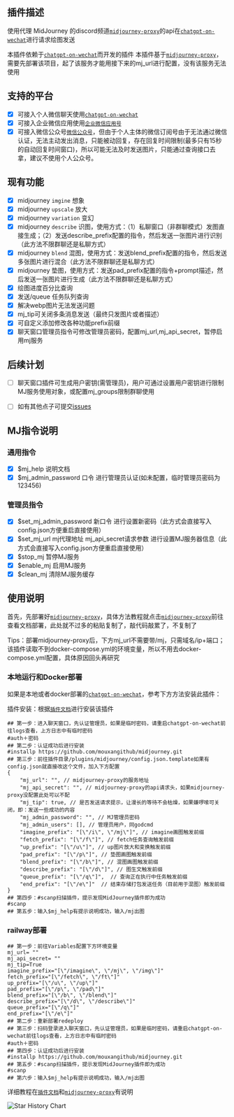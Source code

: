 ## 插件描述

使用代理 MidJourney 的discord频道[`midjourney-proxy`](https://github.com/novicezk/midjourney-proxy)的api在[`chatgpt-on-wechat`](https://github.com/zhayujie/chatgpt-on-wechat)进行请求绘图发送

本插件依赖于[`chatgpt-on-wechat`](https://github.com/zhayujie/chatgpt-on-wechat)而开发的插件
本插件基于[`midjourney-proxy`](https://github.com/novicezk/midjourney-proxy)，需要先部署该项目，起了该服务才能用接下来的mj_url进行配置，没有该服务无法使用

## 支持的平台
- [x] 可接入个人微信聊天使用[`chatgpt-on-wechat`](https://github.com/zhayujie/chatgpt-on-wechat)
- [x] 可接入企业微信应用使用[`企业微信应用号`](https://github.com/zhayujie/chatgpt-on-wechat/blob/master/channel/wechatcom/README.md)
- [x] 可接入微信公众号[`微信公众号`](https://github.com/zhayujie/chatgpt-on-wechat/blob/master/channel/wechatmp/README.md)，但由于个人主体的微信订阅号由于无法通过微信认证，无法主动发出消息，只能被动回复，存在回复时间限制(最多只有15秒的自动回复时间窗口)，所以可能无法及时发送图片，只能通过查询接口去拿，建议不使用个人公众号。

## 现有功能
- [x] midjourney `imgine` 想象
- [x] midjourney `upscale` 放大
- [x] midjourney `variation` 变幻
- [x] midjourney `describe` 识图，使用方式：（1）私聊窗口（非群聊模式）发图直接生成；（2）发送describe_prefix配置的指令，然后发送一张图片进行识别（此方法不限群聊还是私聊方式）
- [x] midjourney `blend` 混图，使用方式：发送blend_prefix配置的指令，然后发送多张图片进行混合（此方法不限群聊还是私聊方式）
- [x] midjourney 垫图，使用方式：发送pad_prefix配置的指令+prompt描述，然后发送一张图片进行生成（此方法不限群聊还是私聊方式）
- [x] 绘图进度百分比查询
- [x] 发送/queue 任务队列查询
- [x] 解决webp图片无法发送问题
- [x] mj_tip可关闭多条消息发送（最终只发图片或者描述）
- [x] 可自定义添加修改各种功能prefix前缀
- [x] 聊天窗口管理员指令可修改管理员密码，配置mj_url,mj_api_secret，暂停启用mj服务

## 后续计划
- [ ] 聊天窗口插件可生成用户密钥(需管理员)，用户可通过设置用户密钥进行限制MJ服务使用对象，或配置mj_groups限制群聊使用
- [ ] 如有其他点子可提交[issues](https://github.com/mouxangithub/midjourney/issues)


## MJ指令说明

### 通用指令
- [x] $mj_help 说明文档
- [x] $mj_admin_password 口令 进行管理员认证(如未配置，临时管理员密码为123456)

### 管理员指令
- [x] $set_mj_admin_password 新口令 进行设置新密码（此方式会直接写入config.json方便重启直接使用）
- [x] $set_mj_url mj代理地址 mj_api_secret请求参数 进行设置MJ服务器信息（此方式会直接写入config.json方便重启直接使用）
- [x] $stop_mj 暂停MJ服务
- [x] $enable_mj 启用MJ服务
- [x] $clean_mj 清除MJ服务缓存

## 使用说明
首先，先部署好[`midjourney-proxy`](https://github.com/novicezk/midjourney-proxy)，具体方法教程就点击[`midjourney-proxy`](https://github.com/novicezk/midjourney-proxy)前往查看文档部署，此处就不过多的粘贴复制了，敲代码敲累了，不复制了

Tips：部署midjourney-proxy后，下方mj_url不需要带/mj，只需域名/ip+端口；该插件读取不到docker-compose.yml的环境变量，所以不用去docker-compose.yml配置，具体原因回头再研究

### 本地运行和Docker部署

如果是本地或者docker部署的[`chatgpt-on-wechat`](https://github.com/zhayujie/chatgpt-on-wechat)，参考下方方法安装此插件：

插件安装：根据[`插件文档`](https://github.com/zhayujie/chatgpt-on-wechat/tree/master/plugins#readme)进行安装该插件

```shell
## 第一步：进入聊天窗口，先认证管理员，如果是临时密码，请重启chatgpt-on-wechat前往logs查看，上方日志中有临时密码
#auth＋密码
## 第二步：认证成功后进行安装
#installp https://github.com/mouxangithub/midjourney.git
## 第三步：前往插件目录/plugins/midjourney/config.json.template如果有config.json就直接改这个文件，加入下方配置
{
    "mj_url": "", // midjourney-proxy的服务地址
    "mj_api_secret": "", // midjourney-proxy的api请求头，如果midjourney-proxy没配置此处可以不配
    "mj_tip": true, // 是否发送请求提示，让漫长的等待不会枯燥，如果嫌啰嗦可关闭，即：发送一些成功的内容
    "mj_admin_password": "", // MJ管理员密码
    "mj_admin_users": [], // 管理员用户，同godcmd
    "imagine_prefix": "[\"/i\", \"/mj\"]", // imagine画图触发前缀
    "fetch_prefix": "[\"/f\"]", // fetch任务查询触发前缀
    "up_prefix": "[\"/u\"]", // up图片放大和变换触发前缀
    "pad_prefix": "[\"/p\"]", // 垫图画图触发前缀
    "blend_prefix": "[\"/b\"]", // 混图画图触发前缀
    "describe_prefix": "[\"/d\"]", // 图生文触发前缀
    "queue_prefix": "[\"/q\"]",  // 查询正在执行中任务触发前缀
    "end_prefix": "[\"/e\"]"  // 结束存储打包发送任务（目前用于混图）触发前缀
}
## 第四步：#scanp扫描插件，提示发现MidJourney插件即为成功
#scanp
## 第五步：输入$mj_help有提示说明成功，输入/mj出图
```

### railway部署

```shell
## 第一步：前往Variables配置下方环境变量
mj_url= ""
mj_api_secret= ""
mj_tip=True
imagine_prefix="[\"/imagine\", \"/mj\", \"/img\"]"
fetch_prefix="[\"/fetch\", \"/ft\"]"
up_prefix="[\"/u\", \"/up\"]"
pad_prefix="[\"/p\", \"/pad\"]"
blend_prefix="[\"/b\", \"/blend\"]"
describe_prefix="[\"/d\", \"/describe\"]"
queue_prefix="[\"/q\"]"
end_prefix="[\"/e\"]"
## 第二步：重新部署redeploy
## 第三步：扫码登录进入聊天窗口，先认证管理员，如果是临时密码，请重启chatgpt-on-wechat前往logs查看，上方日志中有临时密码
#auth＋密码
## 第四步：认证成功后进行安装
#installp https://github.com/mouxangithub/midjourney.git
## 第五步：#scanp扫描插件，提示发现MidJourney插件即为成功
#scanp
## 第六步：输入$mj_help有提示说明成功，输入/mj出图
```

详细教程在[`插件文档`](https://github.com/zhayujie/chatgpt-on-wechat/tree/master/plugins#readme)和[`midjourney-proxy`](https://github.com/novicezk/midjourney-proxy)有说明

![Star History Chart](https://api.star-history.com/svg?repos=mouxangithub/midjourney&type=Date)

